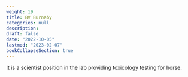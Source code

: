 ```yaml
---
weight: 19
title: BV Burnaby
categories: null
description: 
draft: false
date: "2022-10-05"
lastmod: "2023-02-07"
bookCollapseSection: true
---
```


It is a scientist position in the lab providing toxicology testing for horse.
